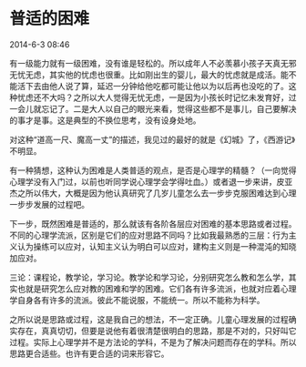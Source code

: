 # 普适的困难  

2014-6-3 08:46

有一级能力就有一级困难，没有谁是轻松的。所以成年人不必羡慕小孩子天真无邪无忧无虑，其实他的忧虑也很重。比如刚出生的婴儿，最大的忧虑就是成活。能不能活下去由他人说了算，延迟一分钟给他吃都可能让他以为以后再也没吃的了。这种忧虑还不大吗？之所以大人觉得无忧无虑，一是因为小孩长时记忆未发育好，过一会儿就忘记了。二是大人以自己的眼光来看，觉得这些都不是事儿，自己要解决的事才是事。这是典型的不换位思考，没有设身处地。  

对这种“道高一尺、魔高一丈”的描述，我见过的最好的就是《幻城》了，《西游记》不明显。  

有一种猜想，这种认为困难是人类普适的观点，是否是心理学的精髓？（一向觉得心理学没有入门过，以前也听同学说心理学会学得吐血。）或者退一步来讲，皮亚杰之所以伟大，大概是因为他认真研究了几岁儿童怎么去一步步克服困难达到心理一步步发展的过程吧。  

下一步，既然困难是普适的，那么就该有各阶各层应对困难的基本思路或者过程。不同的心理学流派，区别是它们的应对思路不同吗？比如我最熟悉的三层：行为主义认为操练可以应对，认知主义认为明白可以应对，建构主义则是一种混沌的知晓加应对。  

三论：课程论，教学论，学习论。教学论和学习论，分别研究怎么教和怎么学，其实也就是研究怎么应对教的困难和学的困难。它们各有许多流派，也就对应着心理学自身各有许多的流派。彼此不能说服，不能统一。所以不能称为科学。  

之所以说是思路或过程，这是我自己的想法，不一定正确。儿童心理发展的过程确实存在，真真切切，但要是说他有着很清楚很明白的思路，那是不对的，只好叫它过程。实际上心理学并不是方法论的学科，不是为了解决问题而存在的学科。所以思路更合适些。也许有更合适的词来形容它。